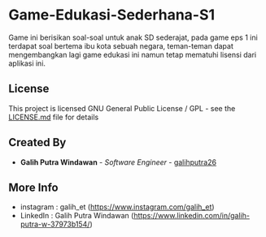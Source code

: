 # Game-Edukasi-Sederhana-S1
Game ini berisikan soal-soal untuk anak SD sederajat, pada game eps 1 ini terdapat soal bertema ibu kota sebuah negara, teman-teman dapat mengembangkan lagi game edukasi ini namun tetap mematuhi lisensi dari aplikasi ini.

## License
This project is licensed GNU General Public License / GPL - see the [LICENSE.md](LICENSE.md) file for details

## Created By
* **Galih Putra Windawan** - *Software Engineer* - [galihputra26](https://github.com/galihputra26)

## More Info
* instagram       : galih_et (https://www.instagram.com/galih_et)
* LinkedIn        : Galih Putra Windawan (https://www.linkedin.com/in/galih-putra-w-37973b154/)
